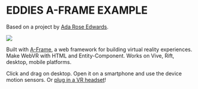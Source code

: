 # EDDIES A-FRAME EXAMPLE

Based on a project by [Ada Rose Edwards](@lady_ada_king).

![](https://cloud.githubusercontent.com/assets/674727/24307301/e00ba40a-1080-11e7-9f61-e7c4d5627109.png)

Built with [A-Frame](https://aframe.io), a web framework for building virtual reality experiences. Make WebVR with HTML and Entity-Component. Works on Vive, Rift, desktop, mobile platforms.

Click and drag on desktop. Open it on a smartphone and use the device motion sensors. Or [plug in a VR headset](https://webvr.rocks)!
